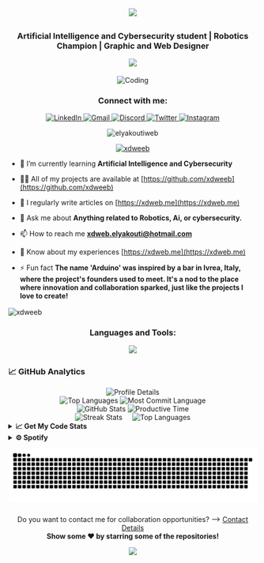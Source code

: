 <h1 align="center">
    <img src="https://readme-typing-svg.herokuapp.com/?font=Righteous&size=35&color=00D310&center=true&vCenter=true&width=500&height=70&duration=4000&pause=1000&lines=Hi+There!+👋;+I'm+Taibi+El+Yakouti+|+@xdweb;" />
</h1>
<h3 align="center">Artificial Intelligence and Cybersecurity student | Robotics Champion | Graphic and Web Designer</h3>

<p align="center">
  <img src="https://profile-counter.glitch.me/xdweeb/count.svg">
</p>

<p align="center">
<a target="blank"> <img align="center" alt="Coding" src="https://user-images.githubusercontent.com/74038190/225813708-98b745f2-7d22-48cf-9150-083f1b00d6c9.gif" /></a>
</p>

<h3 align="center">Connect with me:</h3>

<div align="center">
  <a href="https://www.linkedin.com/in/taibi-el-yakouti-7852a0253/" target="_blank">
    <img src="https://cdn-icons-png.freepik.com/256/2335/2335321.png?ga=GA1.1.361340327.1735012906" width="52" height="52" alt="LinkedIn" />
  </a>
  <a href="mailto:xdweb.elyakouti@hotmail.com" target="_blank">
    <img src="https://cdn-icons-png.freepik.com/256/2335/2335296.png?ga=GA1.1.361340327.1735012906" width="52" height="52" alt="Gmail" />
  </a>
    <a href="https://discordid.netlify.app/?id=592208059099774976" target="_blank">
    <img src="https://cdn-icons-png.freepik.com/256/356/356060.png?ga=GA1.1.361340327.1735012906" width="52" height="52" alt="Discord" />
  <a href="https://twitter.com/elyakoutiweb" target="_blank">
    <img src="https://cdn-icons-png.freepik.com/256/2335/2335289.png?ga=GA1.1.361340327.1735012906" width="52" height="52" alt="Twitter" />
  </a>
  </a>
  <a href="https://instagram.com/xdweb" target="_blank">
    <img src="https://cdn-icons-png.freepik.com/256/2335/2335273.png?ga=GA1.1.361340327.1735012906" width="52" height="52" alt="Instagram" />
  </a>
</div>

<p align="center"> <img src="https://komarev.com/ghpvc/?username=xdweeb&label=Profile%20views&color=0e75b6&style=flat" alt="elyakoutiweb" /> </p>


<div align="center">
   <p>
      <a href="https://github.com/xdweeb/github-profile-trophy">
         <img src="https://github-profile-trophy.vercel.app/?username=xdweeb&title=-Issues" alt="xdweeb" />
      </a>
   </p>
</div>





- 🌱 I’m currently learning **Artificial Intelligence and Cybersecurity**

- 👨‍💻 All of my projects are available at [https://github.com/xdweeb](https://github.com/xdweeb)

- 📝 I regularly write articles on [https://xdweb.me](https://xdweb.me)

- 💬 Ask me about **Anything related to Robotics, Ai, or cybersecurity.**

- 📫 How to reach me **xdweb.elyakouti@hotmail.com**

- 📄 Know about my experiences [https://xdweb.me](https://xdweb.me)

- ⚡ Fun fact **The name 'Arduino' was inspired by a bar in Ivrea, Italy, where the project's founders used to meet. It's a nod to the place where innovation and collaboration sparked, just like the projects I love to create!**

<p><img align="center" src="https://user-images.githubusercontent.com/74038190/221352995-5ac18bdf-1a19-4f99-bbb6-77559b220470.gif" alt="xdweeb" /></p>



###


###

<h3 align="center">Languages and Tools:</h3>

<p align="center">
  <a href="https://skillicons.dev">
    <img src="https://skillicons.dev/icons?i=git,anaconda,androidstudio,arduino,aws,bash,blender,c,cs,cpp,cloudflare,css,django,azure,figma,flutter,github,html,ai,linux,kali,mongodb,docker,mysql,notion,ps,postgres,powershell,processing,pycharm,py,raspberrypi,redhat,replit,sqlite,sklearn,emacs,nodejs,matlab,md,js,java,swift,tailwind,tensorflow,ubuntu,unity,visualstudio,vscode,gmail,gitlab,flask,wordpress,windows,vim,react,r,opencv,stackoverflow,php" />
  </a>
</p>



### 📈 GitHub Analytics

<div align="center">
   <img src="http://github-profile-summary-cards.vercel.app/api/cards/profile-details?username=xdweeb&theme=github_dark" alt="Profile Details">
</div>

<div align="center">
   <img src="http://github-profile-summary-cards.vercel.app/api/cards/repos-per-language?username=xdweeb&theme=github_dark" alt="Top Languages">
   <img src="http://github-profile-summary-cards.vercel.app/api/cards/most-commit-language?username=xdweeb&theme=github_dark" alt="Most Commit Language">
</div>

<div align="center">
   <img src="http://github-profile-summary-cards.vercel.app/api/cards/stats?username=xdweeb&theme=github_dark" alt="GitHub Stats">
   <img src="http://github-profile-summary-cards.vercel.app/api/cards/productive-time?username=xdweeb&theme=github_dark&utcOffset=8" alt="Productive Time">
</div>


<div align="center" style="display: flex; justify-content: center; gap: 20px;">
   <a target="blank">
      <img src="https://github-readme-streak-stats.herokuapp.com/?user=xdweeb" alt="Streak Stats" height="300" width="400" />
   </a>
   <a target="blank">
      <img src="https://github-readme-stats.vercel.app/api/top-langs?username=xdweeb&show_icons=true&locale=en&layout=compact" alt="Top Languages" height="300" width="285" />
   </a>
</div>

<details>
<summary><b>📈 Get My Code Stats</b></summary><br>

<!--START_SECTION:waka-->
![Lines of code](https://img.shields.io/badge/From%20Hello%20World%20I%27ve%20Written-1.8%20million%20lines%20of%20code-blue)

**I'm an Early 🐤** 

```text
🌞 Morning                1500 commits        ███████░░░░░░░░░░░░░░░░░░   30.00% 
🌆 Daytime                2000 commits        ██████████░░░░░░░░░░░░░░░   40.00% 
🌃 Evening                1000 commits        ███████░░░░░░░░░░░░░░░░░░   20.00% 
🌙 Night                  500 commits         ██░░░░░░░░░░░░░░░░░░░░░░░   10.00% 
```

📅 **I'm Most Productive on Thursday** 

```text
Monday                   800 commits         ████░░░░░░░░░░░░░░░░░░░░░   16.00% 
Tuesday                  1000 commits        █████░░░░░░░░░░░░░░░░░░░░   20.00% 
Wednesday                900 commits         █████░░░░░░░░░░░░░░░░░░░░   18.00% 
Thursday                 1300 commits        ███████░░░░░░░░░░░░░░░░░░   26.00% 
Friday                   400 commits         ██░░░░░░░░░░░░░░░░░░░░░░░   08.00% 
Saturday                 400 commits         ██░░░░░░░░░░░░░░░░░░░░░░░   08.00% 
Sunday                   200 commits         ██░░░░░░░░░░░░░░░░░░░░░░░   04.00% 
```
<!--END_SECTION:waka-->
</details>


<details>
  <summary><b>⚙️ Spotify</b></summary>
  <div align="center">
    <table>
      <tr>
        <td align="center">
          <!-- Spotify GitHub Profile -->
          <a href="https://github.com/kittinan/spotify-github-profile" target="_blank">
            <img src="https://spotify-github-profile.kittinanx.com/api/view?uid=31bzye3bxbglc4i75xf5woju65hq&cover_image=true&theme=default&show_offline=false&background_color=121212&interchange=false" alt="Spotify GitHub Profile" width="240" />
          </a>
        </td>
        <td align="center">
          <!-- Spotify Recently Played -->
          <a href="https://open.spotify.com/user/31bzye3bxbglc4i75xf5woju65hq" target="_blank">
            <img src="https://spotify-recently-played-readme.vercel.app/api?user=31bzye3bxbglc4i75xf5woju65hq" alt="Spotify Recently Played" width="400" />
          </a>
        </td>
      </tr>
    </table>
  </div>
</details>

<p align="center">
<img src="https://raw.githubusercontent.com/xdweeb/xdweeb/output/snake.svg" alt="Snake animation" />
</p>

###

<div align="center">
   <p>Do you want to contact me for collaboration opportunities? ⟶ 
      <a href="mailto:xdweb.elyakouti@gmail.com">Contact Details</a><br> 
      <b>Show some ❤️ by starring some of the repositories!</b>
   </p>
</div>


<p align="center">
  <img src="https://capsule-render.vercel.app/api?type=waving&color=gradient&height=60&section=footer"/>
</p>